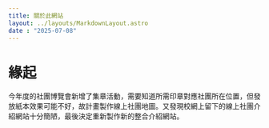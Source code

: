 ```yaml
---
title: 關於此網站
layout: ../layouts/MarkdownLayout.astro
date : "2025-07-08"
---
```


# 緣起
今年度的社團博覽會新增了集章活動，需要知道所需印章對應社團所在位置，但發放紙本效果可能不好，故計畫製作線上社團地圖。又發現校網上留下的線上社團介紹網站十分簡陋，最後決定重新製作新的整合介紹網站。